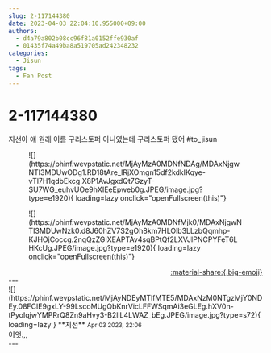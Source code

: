 ```yaml
---
slug: 2-117144380
date: 2023-04-03 22:04:10.955000+09:00
authors:
  - d4a79a802b08cc96f81a0152ffe930af
  - 01435f74a49ba8a519705ad242348232
categories:
  - Jisun
tags:
  - Fan Post
---
```


# 2-117144380

<div class="post-container" markdown="1">
<div class="content-container md-sidebar__scrollwrap" markdown="1">

지선아 얘 원래 이름 구리스토퍼 아니였는데 구리스토퍼 됐어 \#to_jisun 
<figure markdown="1">
![](https://phinf.wevpstatic.net/MjAyMzA0MDNfNDAg/MDAxNjgwNTI3MDUwODg1.RD18tAre_lRjXOmgn15df2kdkIKqye-vTl7H1qdbEkcg.X8P1AvJgxdQt7GzyT-SU7WG_euhvUOe9hXIEeEpweb0g.JPEG/image.jpg?type=e1920){ loading=lazy onclick="openFullscreen(this)"}
</figure>

<figure markdown="1">
![](https://phinf.wevpstatic.net/MjAyMzA0MDNfMjk0/MDAxNjgwNTI3MDUwNzk0.d8J60hZV7S2gOh8km7HLOlb3LLzbQqmhp-KJHOjCoccg.2nqQzZGIXEAPTAv4sqBPtQf2LXVJIPNCPYFeT6LHKcUg.JPEG/image.jpg?type=e1920){ loading=lazy onclick="openFullscreen(this)"}
</figure>


</div>
</div>

<div style="text-align: right;" markdown="1">
<a href="https://weverse.io/fromis9/fanpost/2-117144380" style="text-align: right;">:material-share:{.big-emoji}</a>
</div>
---

<div class="comments-container md-sidebar__scrollwrap" markdown="1">
<div class="comment" markdown="1">
<div class='id-container' markdown="1">
![](https://phinf.wevpstatic.net/MjAyNDEyMTlfMTE5/MDAxNzM0NTgzMjY0NDEy.08FClE9gxLY-99LscoMUgQbKnrVicLFFWSqmAi3eGLEg.hXV0n-tPyoIqjwYMPRrQ8Zn9aHvy3-B2llL4LWAZ_bEg.JPEG/image.jpg?type=s72){ loading=lazy }
**<span class="artist">지선</span>** <small>Apr 03 2023, 22:06</small><br>
</div>
<div class='comment-body' markdown="1">
어엇.,,
</div>
</div>
</div>
---
